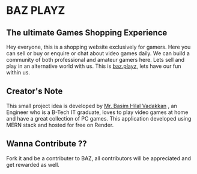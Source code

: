 # BAZ PLAYZ 
## The ultimate Games Shopping Experience

Hey everyone, this is a shopping website exclusively for gamers. Here you can sell or buy or enquire or chat about video games daily. We can build a community of both professional and amateur gamers here. Lets sell and play in an alternative world with us. This is [baz.playz](https://basiplay-mern.onrender.com/), lets have our fun within us.

## Creator's Note

This small project idea is developed by [Mr. Basim Hilal Vadakkan](https://www.linkedin.com/in/basimhilalvadakkan/) , an Engineer who is a B-Tech IT graduate, loves to play video games at home and have a great collection of PC games. This application developed using MERN stack and hosted for free on Render. 

## Wanna Contribute ??

Fork it and be a contributer to BAZ, all contributors will be appreciated and get rewarded as well.
